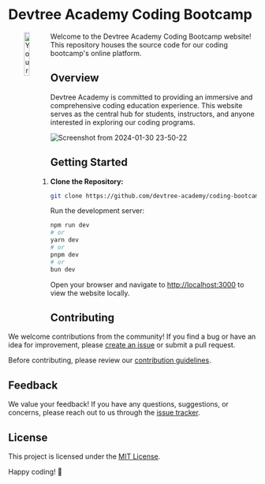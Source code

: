 # Devtree Academy Coding Bootcamp

<p align="center">
    <img src="https://github.com/sumairq/devtree-academy/assets/60618877/4f47865a-e8f3-4bb4-8b05-cbb854b9b9f1" style="float:left; margin-right:10px; width:15%;" alt="Your Image Description">
</p>


Welcome to the Devtree Academy Coding Bootcamp website! This repository houses the source code for our coding bootcamp's online platform.

## Overview

Devtree Academy is committed to providing an immersive and comprehensive coding education experience. This website serves as the central hub for students, instructors, and anyone interested in exploring our coding programs.


![Screenshot from 2024-01-30 23-50-22](https://github.com/sumairq/devtree-academy/assets/60618877/6b550bea-2f53-44b3-a441-695c759ea673)


## Getting Started

1. **Clone the Repository:**
   ```bash
   git clone https://github.com/devtree-academy/coding-bootcamp-website.git

Run the development server:

```bash
npm run dev
# or
yarn dev
# or
pnpm dev
# or
bun dev
```

Open your browser and navigate to [http://localhost:3000](http://localhost:3000) to view the website locally.

## Contributing

We welcome contributions from the community! If you find a bug or have an idea for improvement, please [create an issue](https://github.com/devtree-academy/coding-bootcamp-website/issues) or submit a pull request.

Before contributing, please review our [contribution guidelines](CONTRIBUTING.md).

## Feedback

We value your feedback! If you have any questions, suggestions, or concerns, please reach out to us through the [issue tracker](https://github.com/devtree-academy/coding-bootcamp-website/issues).

## License

This project is licensed under the [MIT License](LICENSE).

Happy coding! 🚀
